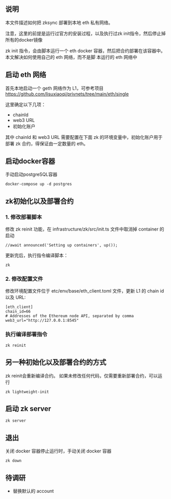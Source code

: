 ## 说明

本文件描述如何把 zksync 部署到本地 eth 私有网络。

注意，这里的前提是运行过官方的安装过程，以及执行过zk init指令，然后停止掉所有的docker镜像

zk init 指令，会由脚本运行一个 eth docker 容器，然后把合约部署在该容器中。本文解决如何使用自己的 eth 网络，而不是脚
本运行的 eth 网络中

## 启动 eth 网络

首先本地启动一个 geth 网络作为 L1，可参考项目 https://github.com/lisuxiaoqi/privnets/tree/main/eth/single

这里确定以下几项：

- chainId
- web3 URL
- 初始化账户

其中 chainId 和 web3 URL 需要配置在下面 zk 的环境变量中，初始化账户用于部署 zk 合约，得保证由一定数量的 eth。

## 启动docker容器
手动启动postgreSQL容器
```
docker-compose up -d postgres
```

## zk初始化以及部署合约

### 1. 修改部署脚本

修改 zk reinit 功能，在 infrastructure/zk/src/init.ts 文件中取消掉 container 的启动

```azure
//await announced('Setting up containers', up());
```

更新完后，执行指令编译脚本：

```azure
zk
```

### 2. 修改配置文件

修改环境配置文件位于 etc/env/base/eth_client.toml 文件，更新 L1 的 chain id 以及 URL:

```
[eth_client]
chain_id=66
# Addresses of the Ethereum node API, separated by comma
web3_url="http://127.0.0.1:8545"
```

### 执行编译部署指令

```azure
zk reinit
```

## 另一种初始化以及部署合约的方式
zk reinit会重新编译合约。
如果未修改任何代码，仅需要重新部署合约，可以运行
```
zk lightweight-init
```

## 启动 zk server

```azure
zk server
```

## 退出
关闭 docker 容器停止运行时，手动关闭 docker 容器

```azure
zk down
```

## 待调研

- 替换默认的 account
